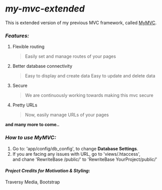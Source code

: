 # _my-mvc-extended_
This is extended version of my previous MVC framework, called 
[MyMVC](https://github.com/gurjotsaini/my_mvc.git).  

### _Features:_
1. Flexible routing
    > Easily set and manage routes of your pages
2. Better database connectivity  
    > Easy to display and create data
      Easy to update and delete data
3. Secure
    > We are continuously working towards making this mvc secure
4. Pretty URLs
    > Now, easily manage URLs of your pages

**and many more to come..**

### _How to use MyMVC:_
1. Go to: 'app/config/db_config', to change **Database Settings**.  
2. If you are facing any issues with URL, go to 'views/.htaccess',  
and chane 'RewriteBase /public/' to 'RewriteBase YourProject/public/'

#### _Project Credits for Motivation & Styling_:
Traversy Media, Bootstrap